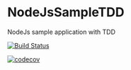 # NodeJsSampleTDD
NodeJs sample application with TDD

[![Build Status](https://travis-ci.org/rajendra-rpavankumar/NodeJsSampleTDD.svg?branch=master)](https://travis-ci.org/rajendra-rpavankumar/NodeJsSampleTDD)

[![codecov](https://codecov.io/gh/rajendra-rpavankumar/NodeJsSampleTDD/branch/master/graph/badge.svg)](https://codecov.io/gh/rajendra-rpavankumar/NodeJsSampleTDD)